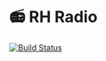 # 📻 RH Radio

[![Build Status](https://dev.azure.com/rh-utensils/Radio/_apis/build/status/rh-utensils.radio?branchName=master)](https://dev.azure.com/rh-utensils/Radio/_build/latest?definitionId=2&branchName=master)
